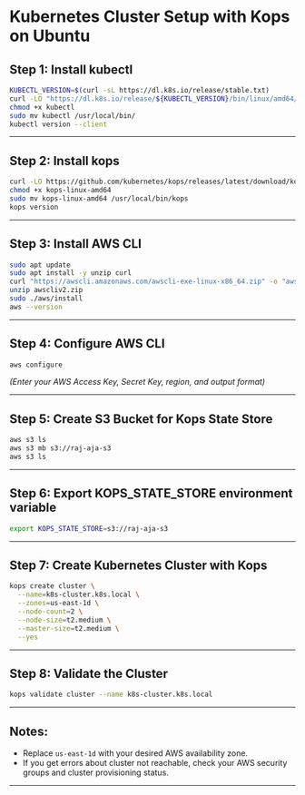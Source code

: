 
# Kubernetes Cluster Setup with Kops on Ubuntu

## Step 1: Install kubectl

```bash
KUBECTL_VERSION=$(curl -sL https://dl.k8s.io/release/stable.txt)
curl -LO "https://dl.k8s.io/release/${KUBECTL_VERSION}/bin/linux/amd64/kubectl"
chmod +x kubectl
sudo mv kubectl /usr/local/bin/
kubectl version --client
```

---

## Step 2: Install kops

```bash
curl -LO https://github.com/kubernetes/kops/releases/latest/download/kops-linux-amd64
chmod +x kops-linux-amd64
sudo mv kops-linux-amd64 /usr/local/bin/kops
kops version
```

---

## Step 3: Install AWS CLI

```bash
sudo apt update
sudo apt install -y unzip curl
curl "https://awscli.amazonaws.com/awscli-exe-linux-x86_64.zip" -o "awscliv2.zip"
unzip awscliv2.zip
sudo ./aws/install
aws --version
```

---

## Step 4: Configure AWS CLI

```bash
aws configure
```
*(Enter your AWS Access Key, Secret Key, region, and output format)*

---

## Step 5: Create S3 Bucket for Kops State Store

```bash
aws s3 ls
aws s3 mb s3://raj-aja-s3
aws s3 ls
```

---

## Step 6: Export KOPS_STATE_STORE environment variable

```bash
export KOPS_STATE_STORE=s3://raj-aja-s3
```

---

## Step 7: Create Kubernetes Cluster with Kops

```bash
kops create cluster \
  --name=k8s-cluster.k8s.local \
  --zones=us-east-1d \
  --node-count=2 \
  --node-size=t2.medium \
  --master-size=t2.medium \
  --yes
```

---

## Step 8: Validate the Cluster

```bash
kops validate cluster --name k8s-cluster.k8s.local
```

---

## Notes:
- Replace `us-east-1d` with your desired AWS availability zone.
- If you get errors about cluster not reachable, check your AWS security groups and cluster provisioning status.

---
